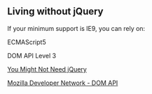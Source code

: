 ## Living without jQuery

If your minimum support is IE9, you can rely on: <!-- .element: class="fragment" -->

ECMAScript5 <!-- .element: class="fragment bullet" -->

DOM API Level 3 <!-- .element: class="fragment bullet" -->

[You Might Not Need jQuery](http://youmightnotneedjquery.com/) <!-- .element: class="fragment bullet" -->

[Mozilla Developer Network - DOM API](https://developer.mozilla.org/en-US/docs/Web/Guide/API/DOM) <!-- .element: class="fragment bullet" -->

